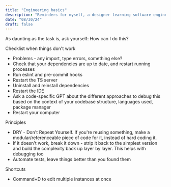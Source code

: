 ```yaml
---
title: "Engineering basics"
description: "Reminders for myself, a designer learning software engineering"
date: "08/30/24"
draft: false
---
```


As daunting as the task is, ask yourself: How can I do this?

Checklist when things don't work

- Problems - any import, type errors, something else?
- Check that your dependencies are up to date, and restart running processes
- Run eslint and pre-commit hooks
- Restart the TS server
- Uninstall and reinstall dependencies
- Restart the IDE
- Ask a code-specific GPT about the different approaches to debug this based on the context of your codebase structure, languages used, package manager
- Restart your computer


Principles
- DRY - Don't Repeat Yourself. If you're reusing something, make a modular/referenceable piece of code for it, instead of hard coding it. 
- If it doesn't work, break it down - strip it back to the simplest version and build the complexity back up layer by layer. This helps with debugging too
- Automate tests, leave things better than you found them

Shortcuts
- Command+D to edit multiple instances at once